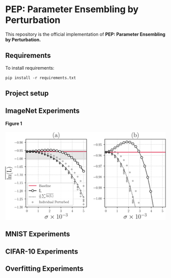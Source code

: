 # PEP: Parameter Ensembling by Perturbation

This repository is the official implementation of **PEP: Parameter Ensembling by Perturbation.**

<!-- > 📋Optional: include a graphic explaining your approach/main result, bibtex entry, link to demos, blog posts and tutorials
-->

## Requirements

To install requirements:

```setup
pip install -r requirements.txt
```

## Project setup

## ImageNet Experiments
#### Figure 1

![](assets/figure1.png)

## MNIST Experiments

## CIFAR-10 Experiments

## Overfitting Experiments

